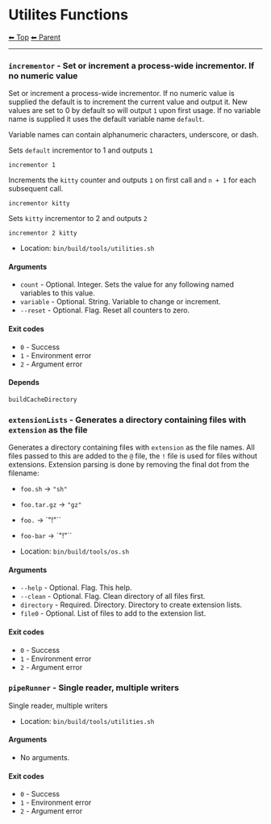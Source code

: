 # Utilites Functions

<!-- TEMPLATE header 2 -->
[⬅ Top](index.md) [⬅ Parent ](../index.md)
<hr />

### `incrementor` - Set or increment a process-wide incrementor. If no numeric value

Set or increment a process-wide incrementor. If no numeric value is supplied the default is to increment the current value and output it.
New values are set to 0 by default so will output `1` upon first usage.
If no variable name is supplied it uses the default variable name `default`.

Variable names can contain alphanumeric characters, underscore, or dash.

Sets `default` incrementor to 1 and outputs `1`

    incrementor 1

Increments the `kitty` counter and outputs `1` on first call and `n + 1` for each subsequent call.

    incrementor kitty

Sets `kitty` incrementor to 2 and outputs `2`

    incrementor 2 kitty


- Location: `bin/build/tools/utilities.sh`

#### Arguments

- `count` - Optional. Integer. Sets the value for any following named variables to this value.
- `variable` - Optional. String. Variable to change or increment.
- `--reset` - Optional. Flag. Reset all counters to zero.

#### Exit codes

- `0` - Success
- `1` - Environment error
- `2` - Argument error

#### Depends

    buildCacheDirectory
    
### `extensionLists` - Generates a directory containing files with `extension` as the file

Generates a directory containing files with `extension` as the file names.
All files passed to this are added to the `@` file, the `!` file is used for files without extensions.
Extension parsing is done by removing the final dot from the filename:
- `foo.sh` -> `"sh"`
- `foo.tar.gz` -> `"gz"`
- `foo.` -> `"!"``
- `foo-bar` -> `"!"``

- Location: `bin/build/tools/os.sh`

#### Arguments

- `--help` - Optional. Flag. This help.
- `--clean` - Optional. Flag. Clean directory of all files first.
- `directory` - Required. Directory. Directory to create extension lists.
- `file0` - Optional. List of files to add to the extension list.

#### Exit codes

- `0` - Success
- `1` - Environment error
- `2` - Argument error
### `pipeRunner` - Single reader, multiple writers

Single reader, multiple writers

- Location: `bin/build/tools/utilities.sh`

#### Arguments

- No arguments.

#### Exit codes

- `0` - Success
- `1` - Environment error
- `2` - Argument error

